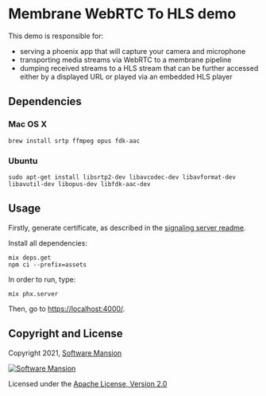 # Membrane WebRTC To HLS demo

This demo is responsible for:
* serving a phoenix app that will capture your camera and microphone
* transporting media streams via WebRTC to a membrane pipeline
* dumping received streams to a HLS stream that can be further accessed either by a displayed URL or played via an embedded HLS player

## Dependencies

### Mac OS X

```
brew install srtp ffmpeg opus fdk-aac
```

### Ubuntu

```
sudo apt-get install libsrtp2-dev libavcodec-dev libavformat-dev libavutil-dev libopus-dev libfdk-aac-dev
```

## Usage

Firstly, generate certificate, as described in the [signaling server readme](https://github.com/membraneframework/membrane_demo/tree/master/webrtc/simple#https). 

Install all dependencies:
```
mix deps.get
npm ci --prefix=assets
```

In order to run, type:
```
mix phx.server
```

Then, go to <https://localhost:4000/>.

## Copyright and License

Copyright 2021, [Software Mansion](https://swmansion.com/?utm_source=git&utm_medium=readme&utm_campaign=membrane)

[![Software Mansion](https://logo.swmansion.com/logo?color=white&variant=desktop&width=200&tag=membrane-github)](https://swmansion.com/?utm_source=git&utm_medium=readme&utm_campaign=membrane)

Licensed under the [Apache License, Version 2.0](LICENSE)
